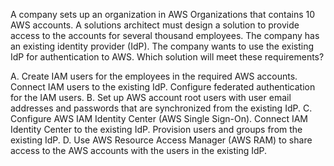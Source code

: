 A company sets up an organization in AWS Organizations that contains 10 AWS accounts. A solutions architect must design a solution to provide access to the accounts for several thousand employees. The company has an existing identity provider (IdP). The company wants to use the existing IdP for authentication to AWS. Which solution will meet these requirements? 

A. Create IAM users for the employees in the required AWS accounts. Connect IAM users to the existing IdP. Configure federated authentication for the IAM users. 
B. Set up AWS account root users with user email addresses and passwords that are synchronized from the existing IdP. 
C. Configure AWS IAM Identity Center (AWS Single Sign-On). Connect IAM Identity Center to the existing IdP. Provision users and groups from the existing IdP. 
D. Use AWS Resource Access Manager (AWS RAM) to share access to the AWS accounts with the users in the existing IdP.